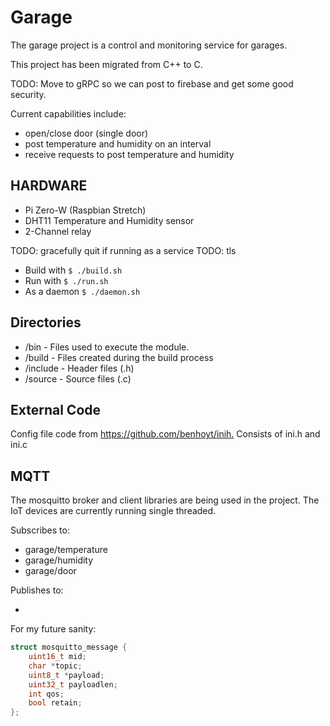 # Garage

The garage project is a control and monitoring service for garages.

This project has been migrated from C++ to C.

TODO: Move to gRPC so we can post to firebase and get some good security.

Current capabilities include:

- open/close door (single door)
- post temperature and humidity on an interval
- receive requests to post temperature and humidity

## HARDWARE

- Pi Zero-W (Raspbian Stretch)
- DHT11 Temperature and Humidity sensor
- 2-Channel relay

TODO: gracefully quit if running as a service
TODO: tls

- Build with `$ ./build.sh`
- Run with `$ ./run.sh`
- As a daemon `$ ./daemon.sh`

## Directories

- /bin - Files used to execute the module.
- /build - Files created during the build process
- /include - Header files (.h)
- /source - Source files (.c)

## External Code

Config file code from <https://github.com/benhoyt/inih.> Consists of ini.h and ini.c

## MQTT

The mosquitto broker and client libraries are being used in the project. The IoT devices are currently running single threaded.

Subscribes to:

- garage/temperature
- garage/humidity
- garage/door

Publishes to:

- 

For my future sanity:

```c
struct mosquitto_message {
    uint16_t mid;
    char *topic;
    uint8_t *payload;
    uint32_t payloadlen;
    int qos;
    bool retain;
};
```
